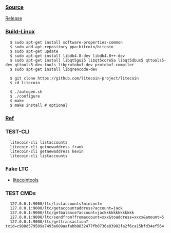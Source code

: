 ### [Source](https://github.com/litecoin-project/litecoin)

   [Release](https://github.com/litecoin-project/litecoin/releases)

### [Build-Linux](https://github.com/litecoin-project/litecoin/blob/master/doc/build-unix.md#to-build)

      $ sudo apt-get install software-properties-common
      $ sudo add-apt-repository ppa:bitcoin/bitcoin
      $ sudo apt-get update
      $ sudo apt-get install libdb4.8-dev libdb4.8++-dev
      $ sudo apt-get install libqt5gui5 libqt5core5a libqt5dbus5 qttools5-dev qttools5-dev-tools libprotobuf-dev protobuf-compiler
      $ sudo apt-get install libqrencode-dev
      
      $ git clone https://github.com/litecoin-project/litecoin
      $ cd litecoin
      
      $ ./autogen.sh
      $ ./configure
      $ make
      $ make install # optional

### [Ref]()

### TEST-CLI

      litecoin-cli listaccounts
      litecoin-cli getnewaddress frank
      litecoin-cli getnewaddress kevin
      litecoin-cli listaccounts

### Fake LTC

   - [litecointools](http://testnet.litecointools.com/)
   
### TEST CMDs

      127.0.0.1:9000/ltc/listaccounts?minconf=
      127.0.0.1:9000/ltc/getaccountaddress?account=jack
      127.0.0.1:9000/ltc/getbalance?account=jackkkkkkkkkkkkk
      127.0.0.1:9000/ltc/sendfrom?fromaccount=xxx&toaddress=xxxx&amount=5
      127.0.0.1:9000/ltc/gettransaction?txid=c988d579509a7493a609aafabb8832477fb0736a83902fa2f6ca15bfd34ef564

